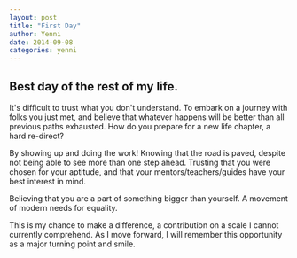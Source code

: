 ```yaml
---
layout: post
title: "First Day"
author: Yenni
date: 2014-09-08
categories: yenni
---
```


## Best day of the rest of my life.

It's difficult to trust what you don't understand. To embark on a journey with folks you just met, and believe that whatever happens will be better than all previous paths exhausted. How do you prepare for a new life chapter, a hard re-direct?

By showing up and doing the work! Knowing that the road is paved, despite not being able to see more than one step ahead. Trusting that you were chosen for your aptitude, and that your mentors/teachers/guides have your best interest in mind. 

Believing that you are a part of something bigger than yourself. A movement of modern needs for equality. 

This is my chance to make a difference, a contribution on a scale I cannot currently comprehend. As I move forward, I will remember this opportunity as a major turning point and smile. 